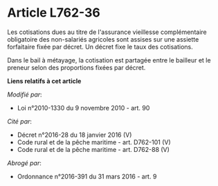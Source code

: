 # Article L762-36

Les cotisations dues au titre de l'assurance vieillesse complémentaire obligatoire des non-salariés agricoles sont assises
sur une assiette forfaitaire fixée par décret. Un décret fixe le taux des cotisations. 

Dans le bail à métayage, la cotisation est partagée entre le bailleur et le preneur selon des proportions fixées par décret.

**Liens relatifs à cet article**

_Modifié par_:

  - Loi n°2010-1330 du 9 novembre 2010 - art. 90

_Cité par_:

  - Décret n°2016-28 du 18 janvier 2016 (V)
  - Code rural et de la pêche maritime - art. D762-101 (V)
  - Code rural et de la pêche maritime - art. D762-88 (V)

_Abrogé par_:

  - Ordonnance n°2016-391 du 31 mars 2016 - art. 9
